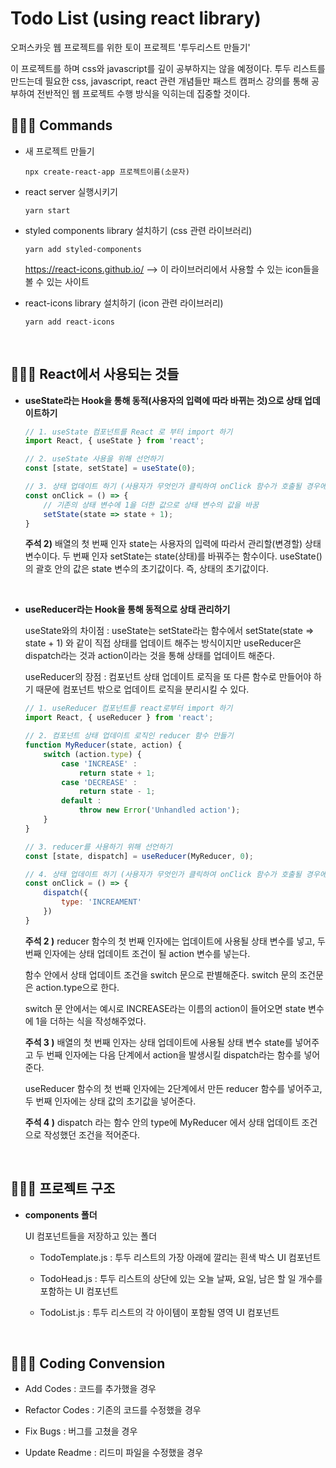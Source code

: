 # Todo List (using react library)
오퍼스카웃 웹 프로젝트를 위한 토이 프로젝트 '투두리스트 만들기'

이 프로젝트를 하며 css와 javascript를 깊이 공부하지는 않을 예정이다. 투두 리스트를 만드는데 필요한 css, javascript, react 관련 개념들만 패스트 캠퍼스 강의를 통해 공부하여 전반적인 웹 프로젝트 수행 방식을 익히는데 집중할 것이다.

## 👩🏻‍💻 Commands

* 새 프로젝트 만들기

    `npx create-react-app 프로젝트이름(소문자)`

* react server 실행시키기

    `yarn start`

* styled components library 설치하기 (css 관련 라이브러리)

    `yarn add styled-components`

    https://react-icons.github.io/ --> 이 라이브러리에서 사용할 수 있는 icon들을 볼 수 있는 사이트

* react-icons library 설치하기 (icon 관련 라이브러리)

    `yarn add react-icons`

<br>

## 👩🏻‍💻 React에서 사용되는 것들

* __useState라는 Hook을 통해 동적(사용자의 입력에 따라 바뀌는 것)으로 상태 업데이트하기__

    ~~~javascript
    // 1. useState 컴포넌트를 React 로 부터 import 하기
    import React, { useState } from 'react';

    // 2. useState 사용을 위해 선언하기
    const [state, setState] = useState(0);

    // 3. 상태 업데이트 하기 (사용자가 무엇인가 클릭하여 onClick 함수가 호출될 경우에 setState()로 상태 값을 바꿔주는 예시)
    const onClick = () => {
        // 기존의 상태 변수에 1을 더한 값으로 상태 변수의 값을 바꿈
        setState(state => state + 1);
    }
    ~~~

    __주석 2)__ 배열의 첫 번째 인자 state는 사용자의 입력에 따라서 관리할(변경할) 상태 변수이다. 두 번째 인자 setState는 state(상태)를 바꿔주는 함수이다. useState()의 괄호 안의 값은 state 변수의 초기값이다. 즉, 상태의 초기값이다.

    <br>

* __useReducer라는 Hook을 통해 동적으로 상태 관리하기__

    useState와의 차이점 : useState는 setState라는 함수에서 setState(state => state + 1) 와 같이 직접 상태를 업데이트 해주는 방식이지만 useReducer은 dispatch라는 것과 action이라는 것을 통해 상태를 업데이트 해준다.

    useReducer의 장점 : 컴포넌트 상태 업데이트 로직을 또 다른 함수로 만들어야 하기 때문에 컴포넌트 밖으로 업데이트 로직을 분리시킬 수 있다.

    ~~~javascript
    // 1. useReducer 컴포넌트를 react로부터 import 하기
    import React, { useReducer } from 'react';

    // 2. 컴포넌트 상태 업데이트 로직인 reducer 함수 만들기
    function MyReducer(state, action) {
        switch (action.type) {
            case 'INCREASE' :
                return state + 1;
            case 'DECREASE' :
                return state - 1;
            default :
                throw new Error('Unhandled action');
        }
    }

    // 3. reducer를 사용하기 위해 선언하기
    const [state, dispatch] = useReducer(MyReducer, 0);

    // 4. 상태 업데이트 하기 (사용자가 무엇인가 클릭하여 onClick 함수가 호출될 경우에 MyReducer대로 상태 값을 바꿔주는 예시)
    const onClick = () => {
        dispatch({
            type: 'INCREAMENT'
        })
    }
    ~~~

    __주석 2 )__ reducer 함수의 첫 번째 인자에는 업데이트에 사용될 상태 변수를 넣고, 두 번째 인자에는 상태 업데이트 조건이 될 action 변수를 넣는다.

    함수 안에서 상태 업데이트 조건을 switch 문으로 판별해준다. switch 문의 조건문은 action.type으로 한다.

    switch 문 안에서는 예시로 INCREASE라는 이름의 action이 들어오면 state 변수에 1을 더하는 식을 작성해주었다.
 
    __주석 3 )__ 배열의 첫 번째 인자는 상태 업데이트에 사용될 상태 변수 state를 넣어주고 두 번째 인자에는 다음 단계에서 action을 발생시킬 dispatch라는 함수를 넣어준다. 
    
    useReducer 함수의 첫 번째 인자에는 2단계에서 만든 reducer 함수를 넣어주고, 두 번째 인자에는 상태 값의 초기값을 넣어준다.

    __주석 4 )__ dispatch 라는 함수 안의 type에 MyReducer 에서 상태 업데이트 조건으로 작성했던 조건을 적어준다.

<br>

## 👩🏻‍💻 프로젝트 구조

* __components 폴더__

    UI 컴포넌트들을 저장하고 있는 폴더

    * TodoTemplate.js : 투두 리스트의 가장 아래에 깔리는 흰색 박스 UI 컴포넌트

    * TodoHead.js : 투두 리스트의 상단에 있는 오늘 날짜, 요일, 남은 할 일 개수를 포함하는 UI 컴포넌트

    * TodoList.js : 투두 리스트의 각 아이템이 포함될 영역 UI 컴포넌트

<br>

## 👩🏻‍💻 Coding Convension

* Add Codes : 코드를 추가했을 경우

* Refactor Codes : 기존의 코드를 수정했을 경우

* Fix Bugs : 버그를 고쳤을 경우

* Update Readme : 리드미 파일을 수정했을 경우

